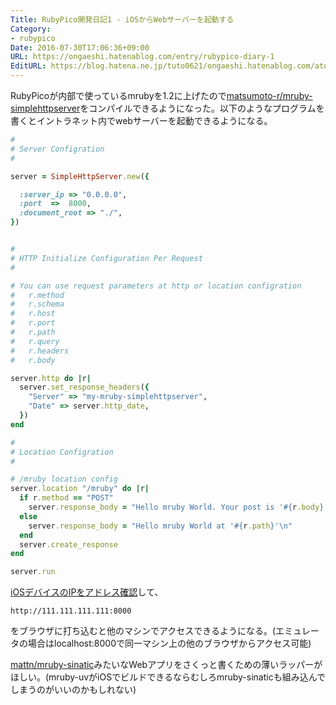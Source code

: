 ```yaml
---
Title: RubyPico開発日記1 - iOSからWebサーバーを起動する
Category:
- rubypico
Date: 2016-07-30T17:06:36+09:00
URL: https://ongaeshi.hatenablog.com/entry/rubypico-diary-1
EditURL: https://blog.hatena.ne.jp/tuto0621/ongaeshi.hatenablog.com/atom/entry/10328749687176732555
---
```


RubyPicoが内部で使っているmrubyを1.2に上げたので[matsumoto-r/mruby-simplehttpserver](https://github.com/matsumoto-r/mruby-simplehttpserver)をコンパイルできるようになった。以下のようなプログラムを書くとイントラネット内でwebサーバーを起動できるようになる。

```ruby
# 
# Server Configration
# 

server = SimpleHttpServer.new({

  :server_ip => "0.0.0.0",
  :port  =>  8000,
  :document_root => "./",
})


#
# HTTP Initialize Configuration Per Request
#

# You can use request parameters at http or location configration
#   r.method
#   r.schema
#   r.host
#   r.port
#   r.path
#   r.query
#   r.headers
#   r.body

server.http do |r|
  server.set_response_headers({
    "Server" => "my-mruby-simplehttpserver",
    "Date" => server.http_date,
  })
end

# 
# Location Configration
# 

# /mruby location config
server.location "/mruby" do |r|
  if r.method == "POST"
    server.response_body = "Hello mruby World. Your post is '#{r.body}'\n"
  else
    server.response_body = "Hello mruby World at '#{r.path}'\n"
  end
  server.create_response
end

server.run
```

[iOSデバイスのIPをアドレス確認](https://flytransfer.wordpress.com/2013/10/23/how-to-find-ip-for-ios-device/)して、

```
http://111.111.111.111:8000
```

をブラウザに打ち込むと他のマシンでアクセスできるようになる。(エミュレータの場合はlocalhost:8000で同一マシン上の他のブラウザからアクセス可能)

[mattn/mruby-sinatic](https://github.com/mattn/mruby-sinatic)みたいなWebアプリをさくっと書くための薄いラッパーがほしい。(mruby-uvがiOSでビルドできるならむしろmruby-sinaticも組み込んでしまうのがいいのかもしれない)
